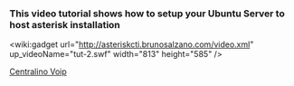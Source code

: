 ### This video tutorial shows how to setup your Ubuntu Server to host asterisk installation ###

<wiki:gadget url="http://asteriskcti.brunosalzano.com/video.xml" up\_videoName="tut-2.swf" width="813" height="585" />


[Centralino Voip](http://centralino-voip.brunosalzano.com)